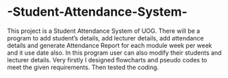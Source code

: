 # -Student-Attendance-System-
This project is a Student Attendance System of UOG. There will be a program to add student’s details, add lecturer details, add attendance details and generate Attendance Report for each module week per week and it use date also. In this program user can also modify their students and lecturer details. Very firstly I designed flowcharts and pseudo codes to meet the given requirements. Then tested the coding. 
